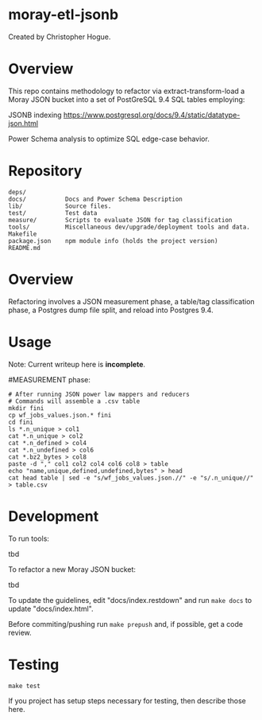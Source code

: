 # moray-etl-jsonb  

Created by Christopher Hogue.

# Overview

This repo contains methodology to refactor via extract-transform-load
a Moray JSON bucket into a set of PostGreSQL 9.4 SQL tables employing:
   
   JSONB indexing 
   <https://www.postgresql.org/docs/9.4/static/datatype-json.html>

   Power Schema analysis to optimize SQL edge-case behavior.
   


# Repository

    deps/
    docs/           Docs and Power Schema Description
    lib/            Source files.
    test/           Test data 
    measure/        Scripts to evaluate JSON for tag classification
    tools/          Miscellaneous dev/upgrade/deployment tools and data.
    Makefile
    package.json    npm module info (holds the project version)
    README.md


# Overview

Refactoring involves a JSON measurement phase, a table/tag classification phase,
a Postgres dump file split, and reload into Postgres 9.4.


# Usage

Note: Current writeup  here is **incomplete**.

#MEASUREMENT phase:


    # After running JSON power law mappers and reducers
    # Commands will assemble a .csv table  
    mkdir fini
    cp wf_jobs_values.json.* fini
    cd fini
    ls *.n_unique > col1
    cat *.n_unique > col2
    cat *.n_defined > col4
    cat *.n_undefined > col6
    cat *.bz2_bytes > col8
    paste -d "," col1 col2 col4 col6 col8 > table
    echo "name,unique,defined,undefined,bytes" > head
    cat head table | sed -e "s/wf_jobs_values.json.//" -e "s/.n_unique//" > table.csv






# Development

To run tools:

   tbd

To refactor a new Moray JSON bucket:

   tbd
 
To update the guidelines, edit "docs/index.restdown" and run `make docs`
to update "docs/index.html".

Before commiting/pushing run `make prepush` and, if possible, get a code
review.


# Testing

    make test

If you project has setup steps necessary for testing, then describe those
here.


